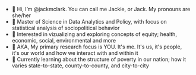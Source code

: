 - 👋 Hi, I’m @jackmclark. You can call me Jackie, or Jack. My pronouns are she/her
- 🤖 Master of Science in Data Analytics and Policy, with focus on statistical analysis of sociopolitical behavior
- 👀 Interested in vizualizing and exploring concepts of equity; health, economic, social, environmental and more
- 🧪 AKA, My primary research focus is YOU. It's me. It's us, it's people, it's our world and how we interact with and within it
- 🌱 Currently learning about the structure of poverty in our nation; how it varies state-to-state, county-to-county, and city-to-city


<!---
jackmclark/jackmclark is a ✨ special ✨ repository because its `README.md` (this file) appears on your GitHub profile.
You can click the Preview link to take a look at your changes.
--->
